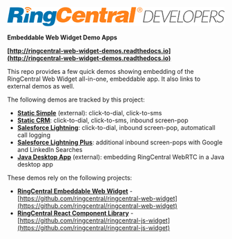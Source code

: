 [![](assets/rc-developers_logo.png)](https://developer.ringcentral.com)

**Embeddable Web Widget Demo Apps**

**[http://ringcentral-web-widget-demos.readthedocs.io](http://ringcentral-web-widget-demos.readthedocs.io)**

This repo provides a few quick demos showing embedding of the RingCentral Web Widget all-in-one, embeddable app. It also links to external demos as well.

The following demos are tracked by this project:

* **[Static Simple](static_simple/tutorial/index.md)** (external): click-to-dial, click-to-sms
* **[Static CRM](static_crm/tutorial/index.md)**: click-to-dial, click-to-sms, inbound screen-pop
* **[Salesforce Lightning](salesforce_lightning/tutorial/index.md)**: click-to-dial, inbound screen-pop, automaticall call logging
* **[Salesforce Lightning Plus](salesforce_lightning_more/tutorial/index.md)**: additional inbound screen-pops with Google and LinkedIn Searches
* **[Java Desktop App](java_desktop_app/tutorial/index.md)** (external): embedding RingCentral WebRTC in a Java desktop app

These demos rely on the following projects:

* **[RingCentral Embeddable Web Widget](https://github.com/ringcentral/ringcentral-web-widget)** - [https://github.com/ringcentral/ringcentral-web-widget](https://github.com/ringcentral/ringcentral-web-widget)
* **[RingCentral React Component Library](https://github.com/ringcentral/ringcentral-js-widget)** - [https://github.com/ringcentral/ringcentral-js-widget](https://github.com/ringcentral/ringcentral-js-widget)
